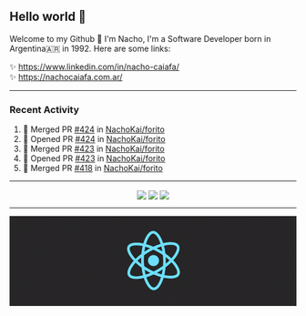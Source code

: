 ## Hello world 👋  
Welcome to my Github 🧙‍ I'm Nacho, I'm a Software Developer born in Argentina🇦🇷 in 1992. Here are some links:  
  
✨ https://www.linkedin.com/in/nacho-caiafa/  
✨ https://nachocaiafa.com.ar/  

---

### Recent Activity

<!--START_SECTION:activity-->
1. 🎉 Merged PR [#424](https://github.com/NachoKai/forito/pull/424) in [NachoKai/forito](https://github.com/NachoKai/forito)
2. 💪 Opened PR [#424](https://github.com/NachoKai/forito/pull/424) in [NachoKai/forito](https://github.com/NachoKai/forito)
3. 🎉 Merged PR [#423](https://github.com/NachoKai/forito/pull/423) in [NachoKai/forito](https://github.com/NachoKai/forito)
4. 💪 Opened PR [#423](https://github.com/NachoKai/forito/pull/423) in [NachoKai/forito](https://github.com/NachoKai/forito)
5. 🎉 Merged PR [#418](https://github.com/NachoKai/forito/pull/418) in [NachoKai/forito](https://github.com/NachoKai/forito)
<!--END_SECTION:activity-->

---

<p align="center">
    <img align='center' src="https://github-readme-stats.vercel.app/api?username=NachoKai&theme=react&hide_border=true&include_all_commits=false&count_private=true" />
    <img align="center" src="https://github-readme-stats.vercel.app/api/top-langs?username=NachoKai&langs_count=10&show_icons=true&locale=en&layout=compact&theme=react&hide_border=true" />
    <img align='center' src="https://github-readme-streak-stats.herokuapp.com/?user=NachoKai&theme=react&hide_border=true" />
</p>

---

<p align="center">
    <img align='center' src='https://raw.githubusercontent.com/NachoKai/NachoKai/master/x3x5w638kkixi9s3h3vw.gif' >
</p>
